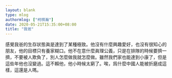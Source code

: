 ```yaml
---
layout: blank
type: mlog
authormlog: ["柯棋瀚"]
date: 2020-05-21T15:35:00+08:00
title: "我爸"
---
```


感覺我爸的生存狀態眞是達到了某種極致。他沒有什麼興趣愛好，也沒有很知心的朋友，他的目標只有養家糊口。他不在意什麼眞理公義，只是在排隊的時候要擠一擠，不要被人欺負了，別人怎麼做我就怎麼做。雖然我們家也能達到小康了，但是這些年他也沒變過。這不賴他，他小時候太窮了。唉，爲什麼中國人能被折磨成這樣，這還是人嗎。
